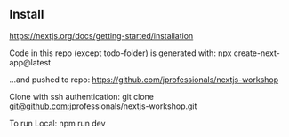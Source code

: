 ## Install
https://nextjs.org/docs/getting-started/installation

Code in this repo (except todo-folder) is generated with: 
npx create-next-app@latest

...and pushed to repo:
https://github.com/jprofessionals/nextjs-workshop

Clone with ssh authentication:
git clone git@github.com:jprofessionals/nextjs-workshop.git

To run Local:
npm run dev 










